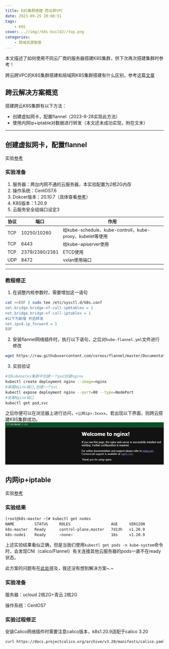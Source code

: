 ```yaml
---
title: K8S集群搭建-跨云跨VPC
date: 2023-09-25 20:08:51
tags: 
    - K8S
cover: ..//img//k8s-build2//top.png
categories:
    - 跨域资源管理
---
```


本文描述了如何使用不同云厂商的服务器搭建K8S集群，供下次再次搭建集群时参考！

跨云跨VPC的K8S集群搭建和局域网K8S集群搭建有什么区别，参考这篇[文章](https://zhuanlan.zhihu.com/p/106793809)


## 跨云解决方案概览
搭建跨云K8S集群有以下方法：
- 创建虚拟网卡，配置flannel（2023-9-28实现此方法）
- 使用内网ip+iptable对数据进行转发（本文还未成功实现，附在文末）

***

## 创建虚拟网卡，配置flannel
实验[参考](https://blog.51cto.com/xiaowangzai/5167661)
### 实验准备
1. 服务器：两台内网不通的云服务器，本实验配置为2核2G内存
2. 操作系统：CentOS7.6
3. Dokcer版本：20.10.7（具体查看[参考](https://blog.51cto.com/xiaowangzai/5167661)）
4. K8S版本：1.20.9
5. 云服务安全组端口设定3

|协议|端口|作用|
|---|---|---|
|TCP|10250/10260|给kube-schedule、kube-controll，kube-proxy、kubelet等使用|
|TCP|6443|给kube-apiserver使用|
|TCP|2379/2380/2381|ETCD使用|
|UDP|8472 |vxlan使用端口|

***
### 教程修正

1. 在调整内核参数时，需要增加这一语句
```bash
cat <<EOF | sudo tee /etc/sysctl.d/k8s.conf
net.bridge.bridge-nf-call-ip6tables = 1
net.bridge.bridge-nf-call-iptables = 1
#以下为新增 开启转发
net.ipv4.ip_forward = 1
EOF
```

2. 安装flannel网络插件时，执行以下语句，之后对`kube-flannel.yml`文件进行修改
```bash
wget https://raw.githubusercontent.com/coreos/flannel/master/Documentation/kube-flannel.yml
```

3. 实验验证
```bash
#在kubenetes集群中创建一个pod创建nginx
kubectl create deployment nginx --image=nginx
#暴露Nginx端口,创建一个svc
kubectl expose deployment nginx --port=80 --type=NodePort
#查看Nginx端口
kubectl get pod,svc
```
之后你便可以在浏览器上进行访问，`<公网ip>:3xxxx`，若出现以下界面，则跨云搭建K8S集群成功。
![实验结果](/source/img/k8s-build2/r.png)

## 内网ip+iptable
实验[参考](https://blog.csdn.net/qq_43285879/article/details/120794910#:~:text=%E4%B8%80%E4%B8%AAk8s%E9%9B%86%E7%BE%A4%E2%80%94%E2%80%94%E8%B7%A8%E4%BA%91%E6%9C%8D%E5%8A%A1%E5%99%A8%E9%83%A8%E7%BD%B2%201%201%E3%80%81%E5%AE%89%E8%A3%85Docker%20sudo%20yum%20remove%20docker%2A%20sudo,Bash%E5%A4%8D%E5%88%B6%E4%BB%A3%E7%A0%81%20%23%20%E5%9C%A8%E6%AF%8F%E4%B8%AA%E6%9C%BA%E5%99%A8%E3%80%82%20yum%20install%20-y%20nfs-utils%20)
### 实验结果
```bash
[root@k8s-master ~]# kubectl get nodes
NAME         STATUS     ROLES                  AGE     VERSION
k8s-master   Ready      control-plane,master   7d13h   v1.20.9
k8s-node1    Ready      <none>                 16s     v1.20.9
```
上述实验结果看似正确，但是当我们使用`kubectl get pods -n kube-system`命令时，会发现CNI（calico/Flannel）有关连接其他云服务器的pods一直不在ready状态。

此方案的问题有在[此处](https://blog.csdn.net/weixin_43988498/article/details/122639595)提及，我还没有想到解决方案~.~

### 实验准备
服务器：ucloud 2核2G+青云 2核2G

操作系统：CentOS7

### 实验过程修正
安装Calico网络插件时需要注意calico版本，k8s1.20.9适配于calico 3.20
```bash
curl https://docs.projectcalico.org/archive/v3.20/manifests/calico.yaml -O
```
